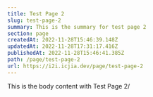 ```yaml
---
title: Test Page 2
slug: test-page-2
summary: This is the summary for test page 2
section: page
createdAt: 2022-11-28T15:46:39.148Z
updatedAt: 2022-11-28T17:31:17.416Z
publishedAt: 2022-11-28T15:46:41.385Z
path: /page/test-page-2
url: https://i2i.icjia.dev/page/test-page-2
---
```


This is the body content with Test Page 2/
